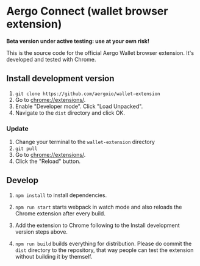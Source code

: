 # Aergo Connect (wallet browser extension)

**Beta version under active testing: use at your own risk!**

This is the source code for the official Aergo Wallet browser extension. It's developed and tested with Chrome.

## Install development version

1. `git clone https://github.com/aergoio/wallet-extension`
2. Go to [chrome://extensions/](chrome://extensions/).
3. Enable "Developer mode". Click "Load Unpacked".
4. Navigate to the `dist` directory and click OK.

### Update

1. Change your terminal to the `wallet-extension` directory
2. `git pull`
3. Go to [chrome://extensions/](chrome://extensions/).
4. Click the "Reload" button.

## Develop

1. `npm install` to install dependencies.

2. `npm run start` starts webpack in watch mode and also reloads the Chrome extension after every build.

3. Add the extension to Chrome following to the Install development version steps above.

4. `npm run build` builds everything for distribution. Please do commit the `dist` directory to the repository, that way people can test the extension without building it by themself.
